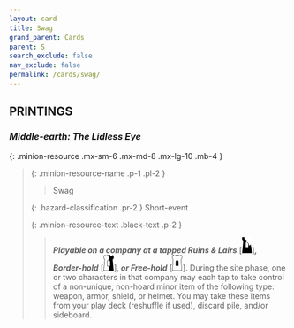 ```yaml
---
layout: card
title: Swag
grand_parent: Cards
parent: S
search_exclude: false
nav_exclude: false
permalink: /cards/swag/
---
```


## PRINTINGS


### _Middle-earth: The Lidless Eye_

{: .minion-resource .mx-sm-6 .mx-md-8 .mx-lg-10 .mb-4 }
> {: .minion-resource-name .p-1 .pl-2 }
> > <div class="hazard-mp"></div>
> > <div class="card-name">Swag</div>
>
> {: .hazard-classification .pr-2 }
> Short-event
>
> {: .minion-resource-text .black-text .p-2 }
> > ***Playable on a company at a tapped Ruins & Lairs*** \[![](/assets/images/ruinlair.svg)]***, Border-hold*** \[![](/assets/images/border-hold.svg)]***, or Free-hold*** \[![](/assets/images/free-hold.svg)]. During the site phase, one or two characters in that company may each tap to take control of a non-unique, non-hoard minor item of the following type: weapon, armor, shield, or helmet. You may take these items from your play deck (reshuffle if used), discard pile, and/or sideboard. 
> 
